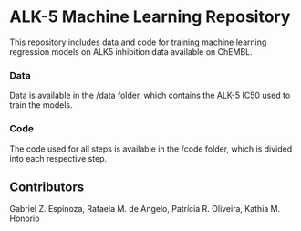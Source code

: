 # ALK-5 Machine Learning Repository
This repository includes data and code for training machine learning regression models on ALK5 inhibition data available on ChEMBL.

### Data
Data is available in the /data folder, which contains the ALK-5 IC50 used to train the models.

### Code
The code used for all steps is available in the /code folder, which is divided into each respective step.

## Contributors
Gabriel Z. Espinoza, Rafaela M. de Angelo, Patrícia R. Oliveira, Kathia M. Honorio
